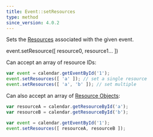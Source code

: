 ```yaml
---
title: Event::setResources
type: method
since_version: 4.0.2
---
```


Sets the [Resources](resource-object) associated with the given event.

<div class='spec' markdown='1'>
event.setResource([ resource0, resource1... ])
</div>

Can accept an array of resource IDs:

```js
var event = calendar.getEventById('1');
event.setResources([ 'a' ]); // set a single resource
event.setResources([ 'a', 'b' ]); // set multiple
```

Can also accept an array of [Resource Objects](resource-object):

```js
var resourceA = calendar.getResourceById('a');
var resourceB = calendar.getResourceById('b');

var event = calendar.getEventById('1');
event.setResources([ resourceA, resourceB ]);
```
